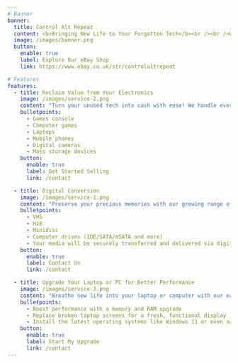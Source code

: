 ```yaml
---
# Banner
banner:
  title: Control Alt Repeat
  content: <b>Bringing New Life to Your Forgotten Tech</b><br /><br />We're a small, passionate company based in the North West of the UK, dedicated to reducing electronic waste. Whether it's recovering cherished memories from old tapes, selling unused game consoles, or performing minor repairs and refurbishments, we're here to ensure your old electronics find new purpose.<br /><br />Explore our services to see how we can help you give your gadgets a second chance.
  image: /images/banner.png
  button:
    enable: true
    label: Explore Our eBay Shop
    link: https://www.ebay.co.uk/str/controlaltrepeat

# Features
features:
  - title: Reclaim Value from Your Electronics
    image: /images/service-2.png
    content: "Turn your unused tech into cash with ease! We handle everything, from listing to sale, with just a 30% commission from the final sale price. We specialize in selling:"
    bulletpoints:
      - Games console
      - Computer games
      - Laptops
      - Mobile phones
      - Digital cameras
      - Mass storage devices
    button:
      enable: true
      label: Get Started Selling
      link: /contact

  - title: Digital Conversion
    image: /images/service-1.png
    content: "Preserve your precious memories with our growing range of media conversion solutions. We specialize in recovering video, audio, and data from outdated formats, including:"
    bulletpoints:
      - VHS
      - Hi8
      - Minidisc
      - Computer drives (IDE/SATA/mSATA and more)
      - Your media will be securely transferred and delivered via digital download, USB, or both; your choice.
    button:
      enable: true
      label: Contact Us
      link: /contact

  - title: Upgrade Your Laptop or PC for Better Performance
    image: /images/service-3.png
    content: "Breathe new life into your laptop or computer with our easy upgrade services. In many cases, a simple upgrade can significantly boost power and extend the life of your device. However, some laptops may have limitations, so we’ll assess your specific needs first. Our services include:"
    bulletpoints:
      - Boost performance with a memory and RAM upgrade
      - Replace broken laptop screens for a fresh, functional display
      - Install the latest operating systems like Windows 11 or even switch to Linux
    button:
      enable: true
      label: Start My Upgrade
      link: /contact
---
```

